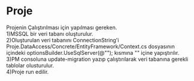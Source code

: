 # Proje
Projenin Çalıştırılması için yapılması gereken.<br>
1)MSSQL bir veri tabanı oluşturulur.<br>
2)Oluşturulan veri tabanını ConnectionString'i Proje.DataAccess/Concrete/EntityFramework/Context.cs dosyasının içindeki optionsBuilder.UseSqlServer(@""); kısmına "" içine yapıştırılır.<br>
3)PM consoluna update-migration yazıp çalıştırılarak veri tabanına gerekli tablolar olusturulur.<br>
4)Proje run edilir.<br>
